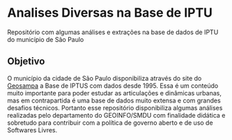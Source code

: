 # Analises Diversas na Base de IPTU

Repositório com algumas análises e extrações na base de dados de IPTU do município de São Paulo

## Objetivo

O município da cidade de São Paulo disponibiliza através do site do [Geosampa](http://geosampa.prefeitura.sp.gov.br/PaginasPublicas/_SBC.aspx) a Base de IPTUS com dados desde 1995. Essa é um conteúdo muito importante para poder estudar as articulações e dinâmicas urbanas, mas em contrapartida é uma base de dados muito extensa e com grandes desafios técnicos. Portanto esse repositório disponibiliza algumas análises realizadas pelo departamento do GEOINFO/SMDU com finalidade didática e sobretudo para contribuir com a política de governo aberto e de uso de Softwares Livres.

